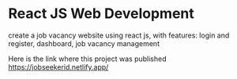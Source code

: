 # React JS Web Development

create a job vacancy website using react js, with features: login and register, dashboard, job vacancy management

Here is the link where this project was published
https://jobseekerid.netlify.app/
